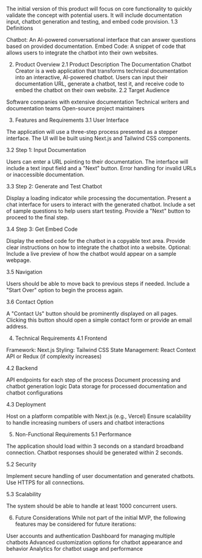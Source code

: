 The initial version of this product will focus on core functionality to quickly validate the concept with potential users. It will include documentation input, chatbot generation and testing, and embed code provision.
1.3 Definitions

Chatbot: An AI-powered conversational interface that can answer questions based on provided documentation.
Embed Code: A snippet of code that allows users to integrate the chatbot into their own websites.

2. Product Overview
2.1 Product Description
The Documentation Chatbot Creator is a web application that transforms technical documentation into an interactive, AI-powered chatbot. Users can input their documentation URL, generate a chatbot, test it, and receive code to embed the chatbot on their own website.
2.2 Target Audience

Software companies with extensive documentation
Technical writers and documentation teams
Open-source project maintainers

3. Features and Requirements
3.1 User Interface

The application will use a three-step process presented as a stepper interface.
The UI will be built using Next.js and Tailwind CSS components.

3.2 Step 1: Input Documentation

Users can enter a URL pointing to their documentation.
The interface will include a text input field and a "Next" button.
Error handling for invalid URLs or inaccessible documentation.

3.3 Step 2: Generate and Test Chatbot

Display a loading indicator while processing the documentation.
Present a chat interface for users to interact with the generated chatbot.
Include a set of sample questions to help users start testing.
Provide a "Next" button to proceed to the final step.

3.4 Step 3: Get Embed Code

Display the embed code for the chatbot in a copyable text area.
Provide clear instructions on how to integrate the chatbot into a website.
Optional: Include a live preview of how the chatbot would appear on a sample webpage.

3.5 Navigation

Users should be able to move back to previous steps if needed.
Include a "Start Over" option to begin the process again.

3.6 Contact Option

A "Contact Us" button should be prominently displayed on all pages.
Clicking this button should open a simple contact form or provide an email address.

4. Technical Requirements
4.1 Frontend

Framework: Next.js
Styling: Tailwind CSS
State Management: React Context API or Redux (if complexity increases)

4.2 Backend

API endpoints for each step of the process
Document processing and chatbot generation logic
Data storage for processed documentation and chatbot configurations

4.3 Deployment

Host on a platform compatible with Next.js (e.g., Vercel)
Ensure scalability to handle increasing numbers of users and chatbot interactions

5. Non-Functional Requirements
5.1 Performance

The application should load within 3 seconds on a standard broadband connection.
Chatbot responses should be generated within 2 seconds.

5.2 Security

Implement secure handling of user documentation and generated chatbots.
Use HTTPS for all connections.

5.3 Scalability

The system should be able to handle at least 1000 concurrent users.

6. Future Considerations
While not part of the initial MVP, the following features may be considered for future iterations:

User accounts and authentication
Dashboard for managing multiple chatbots
Advanced customization options for chatbot appearance and behavior
Analytics for chatbot usage and performance